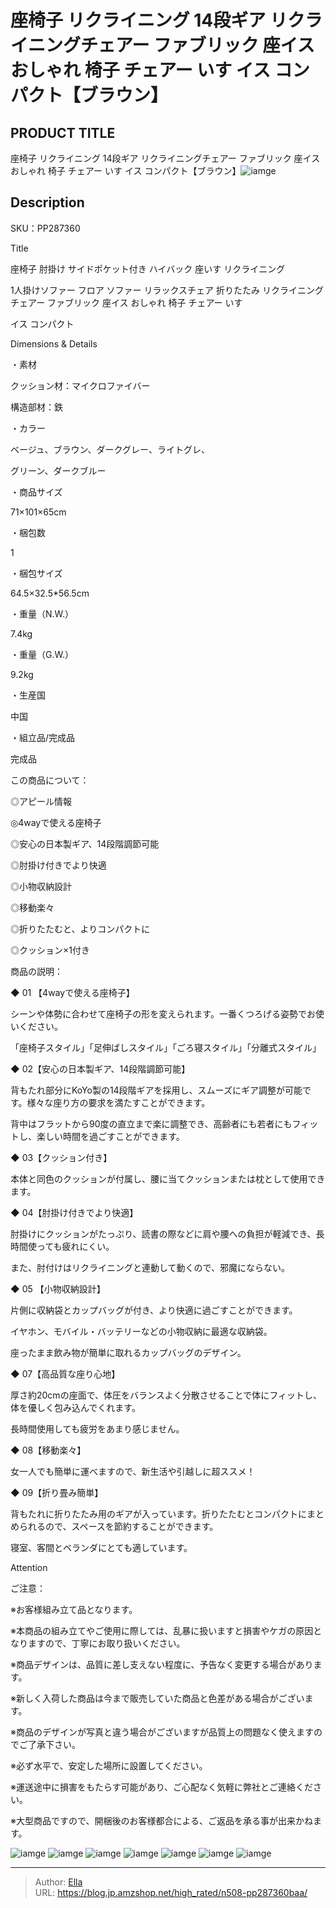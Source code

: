 # 座椅子 リクライニング 14段ギア リクライニングチェアー ファブリック 座イス おしゃれ 椅子 チェアー いす イス コンパクト【ブラウン】


## PRODUCT TITLE 

座椅子 リクライニング 14段ギア リクライニングチェアー ファブリック 座イス おしゃれ 椅子 チェアー いす イス コンパクト【ブラウン】![iamge](https://b2bfiles1.gigab2b.cn/image/wkseller/304/20220102_970f4ab9c35f3ca6d227f8576b9acfa5.jpg)

## Description

SKU：PP287360

Title

座椅子 肘掛け サイドポケット付き ハイバック 座いす リクライニング 

1人掛けソファー フロア ソファー リラックスチェア 折りたたみ リクライニングチェアー ファブリック 座イス おしゃれ 椅子 チェアー いす 

イス コンパクト

Dimensions &amp; Details



・素材

クッション材：マイクロファイバー 

構造部材：鉄

・カラー

ベージュ、ブラウン、ダークグレー、ライトグレ、

グリーン、ダークブルー

・商品サイズ

71×101×65cm

・梱包数

1

・梱包サイズ

64.5×32.5*56.5cm

・重量（N.W.）

7.4kg

・重量（G.W.）

9.2kg

・生産国

中国

・組立品/完成品

完成品



この商品について：

◎アピール情報

◎4wayで使える座椅子

◎安心の日本製ギア、14段階調節可能　

◎肘掛け付きでより快適

◎小物収納設計

◎移動楽々

◎折りたたむと、よりコンパクトに

◎クッション×1付き


商品の説明：

◆ 01 【4wayで使える座椅子】

シーンや体勢に合わせて座椅子の形を変えられます。一番くつろげる姿勢でお使いください。

「座椅子スタイル」「足伸ばしスタイル」「ごろ寝スタイル」「分離式スタイル」

◆ 02【安心の日本製ギア、14段階調節可能】

背もたれ部分にKoYo製の14段階ギアを採用し、スムーズにギア調整が可能です。様々な座り方の要求を満たすことができます。

背中はフラットから90度の直立まで楽に調整でき、高齢者にも若者にもフィットし、楽しい時間を過ごすことができます。

◆ 03【クッション付き】

本体と同色のクッションが付属し、腰に当てクッションまたは枕として使用できます。

◆ 04【肘掛け付きでより快適】

肘掛けにクッションがたっぷり、読書の際などに肩や腰への負担が軽減でき、長時間使っても疲れにくい。

また、肘付けはリクライニングと連動して動くので、邪魔にならない。

◆ 05 【小物収納設計】

片側に収納袋とカップバッグが付き、より快適に過ごすことができます。

イヤホン、モバイル・バッテリーなどの小物収納に最適な収納袋。

座ったまま飲み物が簡単に取れるカップバッグのデザイン。

◆ 07【高品質な座り心地】

厚さ約20cmの座面で、体圧をバランスよく分散させることで体にフィットし、体を優しく包み込んでくれます。

長時間使用しても疲労をあまり感じません。

◆ 08【移動楽々】

女一人でも簡単に運べますので、新生活や引越しに超ススメ！

◆ 09【折り畳み簡単】

背もたれに折りたたみ用のギアが入っています。折りたたむとコンパクトにまとめられるので、スペースを節約することができます。

寝室、客間とベランダにとても適しています。



Attention

ご注意：

※お客様組み立て品となります。

※本商品の組み立てやご使用に際しては、乱暴に扱いますと損害やケガの原因となりますので、丁寧にお取り扱いください。

※商品デザインは、品質に差し支えない程度に、予告なく変更する場合があります。

※新しく入荷した商品は今まで販売していた商品と色差がある場合がございます。

※商品のデザインが写真と違う場合がございますが品質上の問題なく使えますのでご了承下さい。

※必ず水平で、安定した場所に設置してください。

※運送途中に損害をもたらす可能があり、ご心配なく気軽に弊社とご連絡ください。

※大型商品ですので、開梱後のお客様都合による、ご返品を承る事が出来かねます。









![iamge](https://b2bfiles1.gigab2b.cn/image/wkseller/304/20220102_42edbca4d23d3492bbf30c781d9d622f.jpg)
![iamge](https://b2bfiles1.gigab2b.cn/image/wkseller/304/20220102_aaab1e2f1d601ffb031b992e9e577693.jpg)
![iamge](https://b2bfiles1.gigab2b.cn/image/wkseller/304/20220102_7fc84ad372fa3993bcbddf749c74dc38.jpg)
![iamge](https://b2bfiles1.gigab2b.cn/image/wkseller/304/20220102_37f20adece49f93ccf53adbc9902ef2e.jpg)
![iamge](https://b2bfiles1.gigab2b.cn/image/wkseller/304/20220102_5a4d1606b6a959eca40db626f85625b4.jpg)
![iamge](https://b2bfiles1.gigab2b.cn/image/wkseller/304/20220102_2d39b99c4128d175d9abcf57f5cf3566.jpg)
![iamge](https://b2bfiles1.gigab2b.cn/image/wkseller/304/20220102_d740d8c1e6289408ba335c2494045027.jpg)


---

> Author: [Ella](https://blog.jp.amzshop.net/)  
> URL: https://blog.jp.amzshop.net/high_rated/n508-pp287360baa/  

